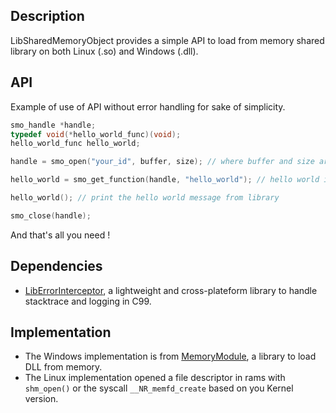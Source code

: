## Description

LibSharedMemoryObject provides a simple API to load from memory shared library on both Linux (.so) and Windows (.dll).

## API

Example of use of API without error handling for sake of simplicity.

```c
smo_handle *handle;
typedef void(*hello_world_func)(void);
hello_world_func hello_world;

handle = smo_open("your_id", buffer, size); // where buffer and size are the content of your memory library

hello_world = smo_get_function(handle, "hello_world"); // hello world is now a ptr of the function hello_world() located in the memory library

hello_world(); // print the hello world message from library

smo_close(handle);
```

And that's all you need !

## Dependencies

* [LibErrorInterceptor](https://github.com/swasun/LibErrorInterceptor), a lightweight and cross-plateform library to handle stacktrace and logging in C99.

## Implementation

* The Windows implementation is from [MemoryModule](https://github.com/fancycode/MemoryModule), a library to load DLL from memory.
* The Linux implementation opened a file descriptor in rams with `shm_open()` or the syscall `__NR_memfd_create` based on you Kernel version.